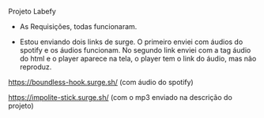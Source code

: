 Projeto Labefy

- As Requisições, todas funcionaram.

- Estou enviando dois links de surge. O primeiro enviei com áudios do spotify e os áudios funcionam. No segundo link enviei com a tag áudio do html e o player aparece na tela, o player tem o link do áudio, mas não reproduz.

https://boundless-hook.surge.sh/      (com áudio do spotify)

https://impolite-stick.surge.sh/   (com o mp3 enviado na descrição do projeto)